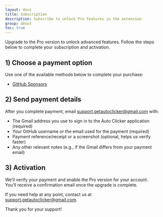 ```yaml
---
layout: docs
title: Subscription
description: Subscribe to unlock Pro features in the extension
group: about
toc: true
---
```


Upgrade to the Pro version to unlock advanced features. Follow the steps below to complete your subscription and activation.

## 1) Choose a payment option
Use one of the available methods below to complete your purchase:
- [GitHub Sponsors](https://github.com/sponsors/Dhruv-Techapps)

## 2) Send payment details
After you complete payment, email [support.getautoclicker@gmail.com](mailto:support.getautoclicker@gmail.com) with:
- The Gmail address you use to sign in to the Auto Clicker application (required)
- Your GitHub username or the email used for the payment (required)
- Payment reference/receipt or a screenshot (optional, helps us verify faster)
- Any other relevant notes (e.g., if the Gmail differs from your payment email)

## 3) Activation
We’ll verify your payment and enable the Pro version for your account. You’ll receive a confirmation email once the upgrade is complete.

If you need help at any point, contact us at [support.getautoclicker@gmail.com](mailto:support.getautoclicker@gmail.com).

Thank you for your support!
